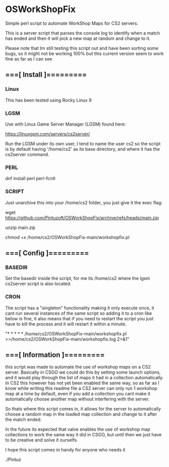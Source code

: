 # OSWorkShopFix

Simple perl script to automate WorkShop Maps for CS2 servers.

This is a server script that parses the console log to identify when a match has ended
and then it will pick a new map at random and change to it.

Please note that Im still testing this script out and have been sorting some bugs, so it
might not be working 100% but this current version seem to work fine as far as I can see


## ===[ Install ]=========

  ### Linux
  
  This has been tested using Rocky Linux 9
  
  ### LGSM

  Use with Linux Game Server Manager (LGSM) found here:

  https://linuxgsm.com/servers/cs2server/

  Run the LGSM under its own user, I tend to name the user cs2 so the script is by default
  having '/home/cs2' as its base directory, and where it has the cs2server command.
    
  ### PERL
  
  dnf install perl perl-fcntl
    
  ### SCRIPT
  
  Just unarchive this into your /home/cs2 folder, you just give it the exec flag:
  
  wget https://github.com/Pintuzoft/OSWorkShopFix/archive/refs/heads/main.zip
  
  unzip main.zip
  
  chmod +x /home/cs2/OSWorkShopFix-main/workshopfix.pl
  

## ===[ Config ]=========

  ### BASEDIR
  Set the basedir inside the script, for me its /home/cs2 where the lgsm cs2server 
  script is also located.
  
  ### CRON
  The script has a "singleton" functionality making it only execute once, it cant run 
  several instances of the same script so adding it to a cron like below is fine, it
  also means that if you need to restart the script you just have to kill the process
  and it will restart it within a minute.
  
  "* * * * * /home/cs2/OSWorkShopFix-main/workshopfix.pl >>/home/cs2/OSWorkShopFix-main/workshopfix.log 2>&1"
  

## ===[ Information ]=========

  this script was made to automate the use of workshop maps on a CS2 server. Basically
  in CSGO we could do this by setting some launch options, and it would play through
  the list of maps it had in a collection automatically. In CS2 this however has not 
  yet been enabled the same way, so as far as I know while writing this readme file
  a CS2 server can only run 1 workshop map at a time by default, even if you add a 
  collection you cant make it automatically choose another map without interfering
  with the server.

  So thats where this script comes in, it allows for the server to automatically choose
  a random map in the loaded map collection and change to it after the match ended.

  In the future its expected that valve enables the use of workshop map collections
  to work the same way it did in CSGO, but until then we just have to be creative and
  solve it ourselfs.

  I hope this script comes in handy for anyone who needs it

  ./Pintuz
